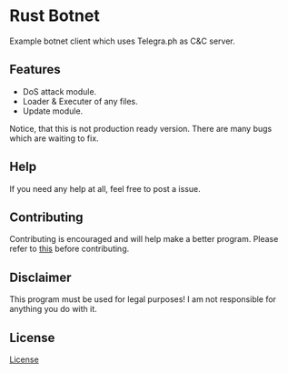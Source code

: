# Rust Botnet
Example botnet client which uses Telegra.ph as C&C server.

## Features
* DoS attack module.
* Loader & Executer of any files.
* Update module.

Notice, that this is not production ready version. 
There are many bugs which are waiting to fix.

## Help
 
If you need any help at all, feel free to post a issue.
 
## Contributing
 
Contributing is encouraged and will help make a better program. Please refer to [this](https://gist.github.com/MarcDiethelm/7303312) before contributing.



## Disclaimer
This program must be used for legal purposes! 
I am not responsible for anything you do with it.

## License
[License](https://github.com/Ookldev/rust_botnet/blob/master/LICENSE)
